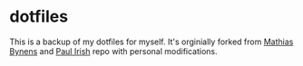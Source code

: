 dotfiles
========
This is a backup of my dotfiles for myself.
It's orginially forked from [Mathias Bynens](https://github.com/mathiasbynens/dotfiles/) and [Paul Irish](https://github.com/paulirish/dotfiles/) repo with personal modifications.
